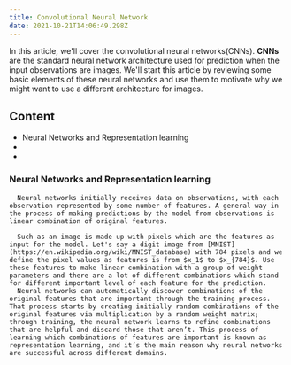 ```yaml
---
title: Convolutional Neural Network
date: 2021-10-21T14:06:49.298Z
---
```


In this article, we'll cover the convolutional neural networks(CNNs). **CNNs** are the standard neural network architecture used for prediction when the input observations are images. We'll start this article by reviewing some basic elements of these neural networks and use them to motivate why we might want to use a different architecture for images. 
## Content

* Neural Networks and Representation learning
* 
* 

### Neural Networks and Representation learning
      Neural networks initially receives data on observations, with each observation represented by some number of features. A general way in the process of making predictions by the model from observations is linear combination of original features. 

      Such as an image is made up with pixels which are the features as input for the model. Let's say a digit image from [MNIST](https://en.wikipedia.org/wiki/MNIST_database) with 784 pixels and we define the pixel values as features is from $x_1$ to $x_{784}$. Use these features to make linear combination with a group of weight parameters and there are a lot of different combinations which stand for different important level of each feature for the prediction. 
      Neural networks can automatically discover combinations of the original features that are important through the training process. That process starts by creating initially random combinations of the original features via multiplication by a random weight matrix; through training, the neural network learns to refine combinations that are helpful and discard those that aren’t. This process of learning which combinations of features are important is known as representation learning, and it’s the main reason why neural networks are successful across different domains. 


